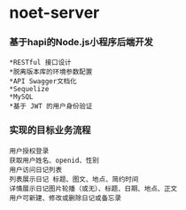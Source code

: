 # noet-server

### 基于hapi的Node.js小程序后端开发
```
*RESTful 接口设计
*脱离版本库的环境参数配置
*API Swagger文档化
*Sequelize
*MySQL
*基于 JWT 的用户身份验证
```

### 实现的目标业务流程
```
用户授权登录
获取用户姓名、openid、性别
用户访问日记列表
列表展示日记 标题、图文、地点、简约时间
详情展示日记图片轮播（或无）、标题、日期、地点、正文
用户可新建、修改或删除日记或备忘录
```
